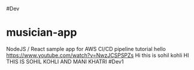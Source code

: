 #Dev
# musician-app
NodeJS / React sample app for AWS CI/CD pipeline tutorial
hello
https://www.youtube.com/watch?v=NwzJCSPSPZs
Hi this is sohil kohli
HI THIS IS SOHIL KOHLI AND MANI KHATRI
#Dev1
